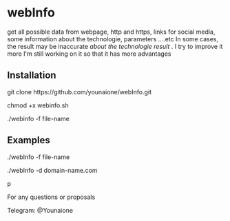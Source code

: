 # webInfo
 get all possible data from webpage, http and https, links for social media,
 some information about the technologie, parameters ....etc
 In some cases, the result may be inaccurate *about the technologie result* . I try to improve it more
 I'm still working on it so that it has more advantages


## Installation
<p>git clone https://github.com/younaione/webInfo.git</p>
<p>chmod +x webinfo.sh </p>
<p>./webinfo -f file-name </p>


                                         

## Examples
<p>./webInfo  -f file-name </p>
<p>./webInfo  -d domain-name.com</p>p 



<p>For any questions or proposals</p>
<p>Telegram: @Younaione</p>



